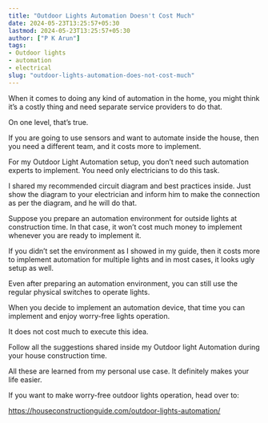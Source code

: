 ```yaml
---
title: "Outdoor Lights Automation Doesn't Cost Much"
date: 2024-05-23T13:25:57+05:30
lastmod: 2024-05-23T13:25:57+05:30
author: ["P K Arun"]
tags: 
- Outdoor lights
- automation
- electrical
slug: "outdoor-lights-automation-does-not-cost-much"
---
```

When it comes to doing any kind of automation in the home, you might think it’s a costly thing and need separate service providers to do that.

On one level, that’s true. 

If you are going to use sensors and want to automate inside the house, then you need a different team, and it costs more to implement.

For my Outdoor Light Automation setup, you don’t need such automation experts to implement. You need only electricians to do this task.

I shared my recommended circuit diagram and best practices inside. Just show the diagram to your electrician and inform him to make the connection as per the diagram, and he will do that. 

Suppose you prepare an automation environment for outside lights at construction time. In that case, it won’t cost much money to implement whenever you are ready to implement it.

If you didn’t set the environment as I showed in my guide, then it costs more to implement automation for multiple lights and in most cases, it looks ugly setup as well.

Even after preparing an automation environment, you can still use the regular physical switches to operate lights. 

When you decide to implement an automation device, that time you can implement and enjoy worry-free lights operation.

It does not cost much to execute this idea. 

Follow all the suggestions shared inside my Outdoor light Automation during your house construction time. 

All these are learned from my personal use case. It definitely makes your life easier. 

If you want to make worry-free outdoor lights operation, head over to:

https://houseconstructionguide.com/outdoor-lights-automation/

